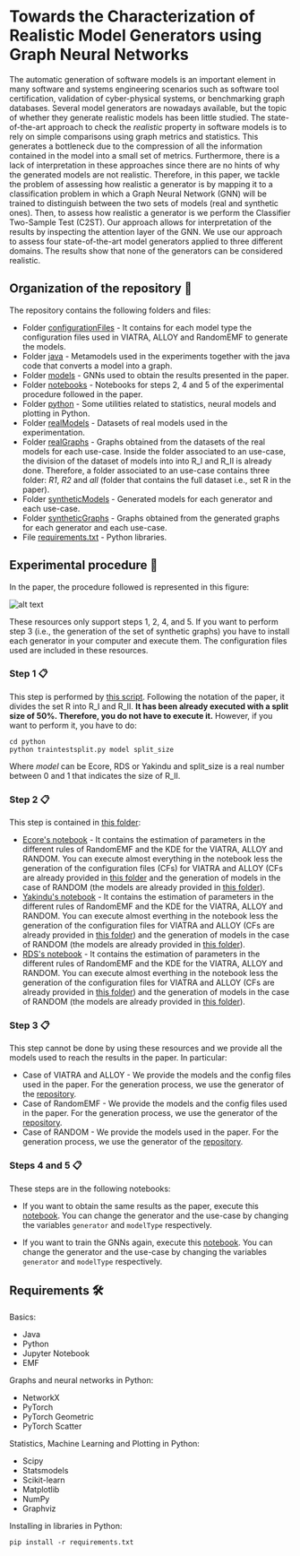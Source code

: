 # Towards the Characterization of Realistic Model Generators using Graph Neural Networks

The automatic generation of software models is an important element in many software and systems engineering scenarios such as software tool certification, validation of cyber-physical systems, or benchmarking graph databases. Several model generators are nowadays available, but the topic of whether they generate realistic models has been little studied. The state-of-the-art approach to check the *realistic* property in software models is to rely on simple comparisons using graph metrics and statistics. This generates a bottleneck due to the compression of all the information contained in the model into a small set of metrics. Furthermore, there is a lack of interpretation in these approaches since there are no hints of why the generated models are not realistic. Therefore, in this paper, we tackle the problem of assessing how realistic a generator is by mapping it to a classification problem in which a Graph Neural Network (GNN) will be trained to distinguish between the two sets of models (real and synthetic ones). Then, to assess how realistic a generator is we perform the Classifier Two-Sample Test (C2ST). Our approach allows for interpretation of the results by inspecting the attention layer of the GNN. We use our approach to assess four state-of-the-art model generators applied to three different domains. The results show that none of the generators can be considered realistic.

## Organization of the repository 📌

The repository contains the following folders and files:

* Folder [configurationFiles](https://github.com/Antolin1/TCRMG-GNN/tree/main/configurationFiles) - It contains for each model type the configuration files used in VIATRA, ALLOY and RandomEMF to generate the models.
* Folder [java](https://github.com/Antolin1/TCRMG-GNN/tree/main/java) - Metamodels used in the experiments together with the java code that converts a model into a graph.
* Folder [models](https://github.com/Antolin1/TCRMG-GNN/tree/main/models) - GNNs used to obtain the results presented in the paper.
* Folder [notebooks](https://github.com/Antolin1/TCRMG-GNN/tree/main/notebooks) - Notebooks for steps 2, 4 and 5 of the experimental procedure followed in the paper.
* Folder [python](https://github.com/Antolin1/TCRMG-GNN/tree/main/python) - Some utilities related to statistics, neural models and plotting in Python.
* Folder [realModels](https://github.com/Antolin1/TCRMG-GNN/tree/main/realModels) - Datasets of real models used in the experimentation.
* Folder [realGraphs](https://github.com/Antolin1/TCRMG-GNN/tree/main/realGraphs) - Graphs obtained from the datasets of the real models for each use-case. Inside the folder associated to an use-case, the division of the dataset of models into into R_I and R_II is already done. Therefore, a folder associated to an use-case contains three folder: *R1*, *R2* and *all* (folder that contains the full dataset i.e., set R in the paper).
* Folder [syntheticModels](https://github.com/Antolin1/TCRMG-GNN/tree/main/syntheticModels) - Generated models for each generator and each use-case.
* Folder [syntheticGraphs](https://github.com/Antolin1/TCRMG-GNN/tree/main/syntheticGraphs) - Graphs obtained from the generated graphs for each generator and each use-case.
* File [requirements.txt](https://github.com/Antolin1/TCRMG-GNN/blob/main/requirements.txt) - Python libraries.


## Experimental procedure 🚀

In the paper, the procedure followed is represented in this figure:

![alt text](https://i.ibb.co/ysDbyy9/experiment.jpg "Title")

These resources only support steps 1, 2, 4, and 5. If you want to perform step 3 (i.e., the generation of the set of synthetic graphs) you have to install each generator in your computer and execute them. The configuration files used are included in these resources.


### Step 1 📋

This step is performed by [this script](https://github.com/Antolin1/TCRMG-GNN/blob/main/python/traintestsplit.py). Following the notation of the paper, it divides the set R into R_I and R_II. **It has been already executed with a split size of 50%. Therefore, you do not have to execute it.** However, if you want to perform it, you have to do:

```
cd python
python traintestsplit.py model split_size
```

Where *model* can be Ecore, RDS or Yakindu and split\_size is a real number between 0 and 1 that indicates the size of R_II.

### Step 2 📋

This step is contained in [this folder](https://github.com/Antolin1/TCRMG-GNN/tree/main/notebooks):

* [Ecore's notebook](https://github.com/Antolin1/TCRMG-GNN/blob/main/notebooks/EstimatingParametersEcore.ipynb) - It contains the estimation of parameters in the different rules of RandomEMF and the KDE for the VIATRA, ALLOY and RANDOM. You can execute almost everything in the notebook less the generation of the configuration files (CFs) for VIATRA and ALLOY (CFs are already provided in [this folder](https://github.com/Antolin1/TCRMG-GNN/tree/main/configurationFiles/Ecore) and the generation of models in the case of RANDOM (the models are already provided in [this folder](https://github.com/Antolin1/TCRMG-GNN/tree/main/syntheticModels/RAND)).
* [Yakindu's notebook](https://github.com/Antolin1/TCRMG-GNN/blob/main/notebooks/EstimatingParametersYakindu.ipynb) - It contains the estimation of parameters in the different rules of RandomEMF and the KDE for the VIATRA, ALLOY and RANDOM. You can execute almost everthing in the notebook less the generation of the configuration files for VIATRA and ALLOY (CFs are already provided in [this folder](https://github.com/Antolin1/TCRMG-GNN/tree/main/configurationFiles/Yakindu)) and the generation of models in the case of RANDOM (the models are already provided in [this folder](https://github.com/Antolin1/TCRMG-GNN/tree/main/syntheticModels/RAND)).
* [RDS's notebook](https://github.com/Antolin1/TCRMG-GNN/blob/main/notebooks/EstimatingParametersRDS.ipynb) - It contains the estimation of parameters in the different rules of RandomEMF and the KDE for the VIATRA, ALLOY and RANDOM. You can execute almost everthing in the notebook less the generation of the configuration files for VIATRA and ALLOY (CFs are already provided in [this folder](https://github.com/Antolin1/TCRMG-GNN/tree/main/configurationFiles/RDS)) and the generation of models in the case of RANDOM (the models are already provided in [this folder](https://github.com/Antolin1/TCRMG-GNN/tree/main/syntheticModels/RAND)).

### Step 3 📋

This step cannot be done by using these resources and we provide all the models used to reach the results in the paper. In particular:
* Case of VIATRA and ALLOY - We provide the models and the config files used in the paper. For the generation process, we use the generator of the [repository](https://github.com/viatra/VIATRA-Generator).
* Case of RandomEMF - We provide the models and the config files used in the paper. For the generation process, we use the generator of the [repository](https://github.com/markus1978/RandomEMF).
* Case of RANDOM - We provide the models used in the paper. For the generation process, we use the generator of the [repository](https://github.com/atlanmod/mondo-atlzoo-benchmark/tree/master/fr.inria.atlanmod.instantiator).

### Steps 4 and 5 📋

These steps are in the following notebooks:

* If you want to obtain the same results as the paper, execute this [notebook](https://github.com/Antolin1/TCRMG-GNN/blob/main/notebooks/Paper-GNN.ipynb). You can change the generator and the use-case by changing the variables `generator` and `modelType` respectively.

* If you want to train the GNNs again, execute this [notebook](https://github.com/Antolin1/TCRMG-GNN/blob/main/notebooks/NewTraining-GNN.ipynb). You can change the generator and the use-case by changing the variables `generator` and `modelType` respectively.

## Requirements 🛠️

Basics:

* Java
* Python
* Jupyter Notebook
* EMF

Graphs and neural networks in Python:

* NetworkX
* PyTorch
* PyTorch Geometric
* PyTorch Scatter

Statistics, Machine Learning and Plotting in Python:

* Scipy
* Statsmodels
* Scikit-learn
* Matplotlib
* NumPy
* Graphviz

Installing in libraries in Python:
```
pip install -r requirements.txt
```